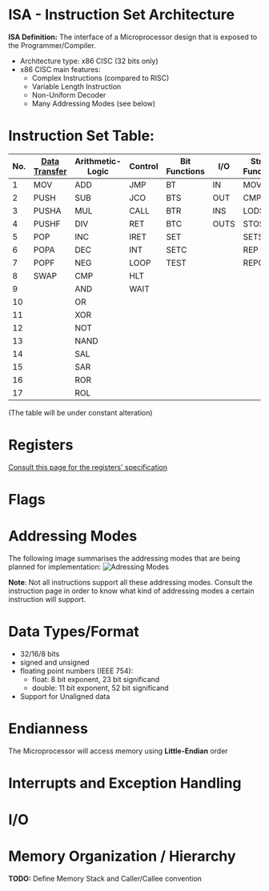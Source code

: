# ISA - Instruction Set Architecture
**ISA Definition:** The interface of a Microprocessor design that is exposed to the Programmer/Compiler.

- Architecture type: x86 CISC (32 bits only)
- x86 CISC main features:
  - Complex Instructions (compared to RISC)
  - Variable Length Instruction
  - Non-Uniform Decoder
  - Many Addressing Modes (see below)

# **Instruction Set Table:**
|No.| [Data Transfer](https://github.com/Opentrino/Opentrino-Design/blob/master/CitrinoDesign/ISA/Instructions/DataTransfer.md) | Arithmetic-Logic | Control | Bit Functions | I/O | String Functions | Flag Control | Misc | Special (x86)
|---|----------------|------------------|---------|---------------|-----|------------------|--------------|------|---------------|
|1|MOV|ADD|JMP|BT|IN|MOVS|STF|NOP|LGDT
|2|PUSH|SUB|JCO|BTS|OUT|CMPS|CLF|LEA|LIDT
|3|PUSHA|MUL|CALL|BTR|INS|LODS|LAHF|CPUID
|4|PUSHF|DIV|RET|BTC|OUTS|STOS|SAHF
|5|POP|INC|IRET|SET||SETS|STI
|6|POPA|DEC|INT|SETC||REP|CLI
|7|POPF|NEG|LOOP|TEST||REPC
|8|SWAP|CMP|HLT
|9||AND|WAIT
|10||OR
|11||XOR
|12||NOT
|13||NAND
|14||SAL
|15||SAR
|16||ROR
|17||ROL

(The table will be under constant alteration)

# **Registers**
[Consult this page for the registers' specification](https://github.com/Opentrino/Opentrino-Design/blob/master/CitrinoDesign/ISA/Registers.md)

# **Flags**

# **Addressing Modes**
The following image summarises the addressing modes that are being planned for implementation:
![Adressing Modes](http://image.prntscr.com/image/fc8de8cd3c434c16871f6a4bd9c7dea0.png)  

**Note**: Not all instructions support all these addressing modes. Consult the instruction page in order to know what kind of addressing modes a certain instruction will support. 

# **Data Types/Format**
  - 32/16/8 bits
  - signed and unsigned
  - floating point numbers (IEEE 754):
    - float: 8 bit exponent, 23 bit significand
    - double: 11 bit exponent, 52 bit significand
  - Support for Unaligned data
  
# **Endianness**
  The Microprocessor will access memory using **Little-Endian** order

# **Interrupts and Exception Handling**

# **I/O**

# **Memory Organization / Hierarchy**
**TODO:** Define Memory Stack and Caller/Callee convention
